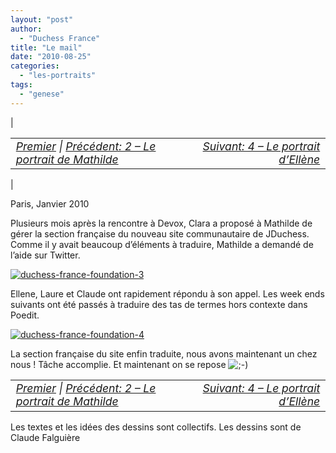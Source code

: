 ```yaml
---
layout: "post"
author:
  - "Duchess France"
title: "Le mail"
date: "2010-08-25"
categories:
  - "les-portraits"
tags:
  - "genese"
---
```


| <table border="0" width="100%"><tbody><tr><td style="font-size: 110%; font-style: italic; text-align: left;"><a href="http://www.duchess-france.org/rencontre-a-devoxx/">Premier</a> | <a href="http://www.duchess-france.org/portrait-mathilde-lemee/">Précédent: 2 – Le portrait de Mathilde</a></td><td style="font-size: 110%; font-style: italic; text-align: right;"><a href="http://www.duchess-france.org/portrait-ellene-dijoux/">Suivant: 4 – Le portrait d’Ellène</a></td></tr></tbody></table> |

Paris, Janvier 2010

Plusieurs mois après la rencontre à Devox, Clara a proposé à Mathilde de gérer la section française du nouveau site communautaire de JDuchess. Comme il y avait beaucoup d’éléments à traduire, Mathilde a demandé de l’aide sur Twitter.

[![duchess-france-foundation-3](/assets/2010/08/2010-08-25-le-mail/4916804964_95c555a696.jpg)](http://www.flickr.com/photos/jduchess/4916804964/ "duchess-france-foundation-3 by jDuchess, on Flickr")

Ellene, Laure et Claude ont rapidement répondu à son appel. Les week ends suivants ont été passés à traduire des tas de termes hors contexte dans Poedit.

[![duchess-france-foundation-4](/assets/2010/08/2010-08-25-le-mail/4922858651_43865e899f.jpg)](http://www.flickr.com/photos/jduchess/4922858651/ "duchess-france-foundation-4 by jDuchess, on Flickr")

La section française du site enfin traduite, nous avons maintenant un chez nous ! Tâche accomplie. Et maintenant on se repose ![;-)](/assets/2010/08/2010-08-25-le-mail/icon_wink.gif)

<table border="0" width="100%"><tbody><tr><td style="font-size: 110%; font-style: italic; text-align: left;"><a href="http://jduchess.org/duchess-france/blog/rencontre-a-devoxx/">Premier</a> | <a href="http://www.duchess-france.org/portrait-mathilde-lemee/">Précédent: 2 – Le portrait de Mathilde</a></td><td style="font-size: 110%; font-style: italic; text-align: right;"><a href="http://www.duchess-france.org/portrait-ellene-dijoux/">Suivant: 4 – Le portrait d’Ellène</a></td></tr></tbody></table>

Les textes et les idées des dessins sont collectifs. Les dessins sont de Claude Falguière
